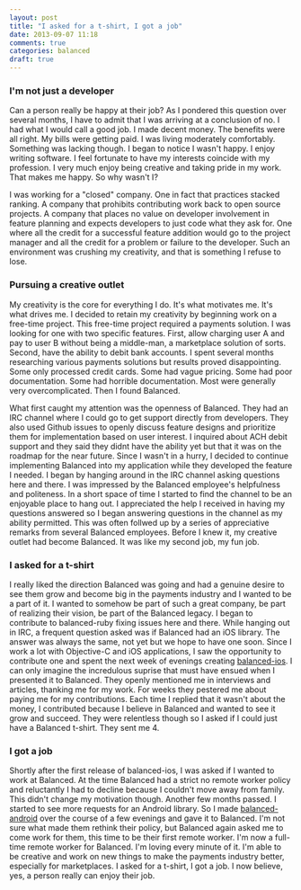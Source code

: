 ```yaml
---
layout: post
title: "I asked for a t-shirt, I got a job"
date: 2013-09-07 11:18
comments: true
categories: balanced
draft: true
---
```



### I'm not just a developer

Can a person really be happy at their job? As I pondered this question over several months, I have to admit that I was arriving at a conclusion of no. I had what I would call a good job. I made decent money. The benefits were all right. My bills were getting paid. I was living moderately comfortably. Something was lacking though. I began to notice I wasn't happy. I enjoy writing software. I feel fortunate to have my interests coincide with my profession. I very much enjoy being creative and taking pride in my work. That makes me happy. So why wasn't I?

I was working for a "closed" company. One in fact that practices stacked ranking. A company that prohibits contributing work back to open source projects. A company that places no value on developer involvement in feature planning and expects developers to just code what they ask for. One where all the credit for a successful feature addition would go to the project manager and all the credit for a problem or failure to the developer. Such an environment was crushing my creativity, and that is something I refuse to lose.


### Pursuing a creative outlet

My creativity is the core for everything I do. It's what motivates me. It's what drives me. I decided to retain my creativity by beginning work on a free-time project. This free-time project required a payments solution. I was looking for one with two specific features. First, allow charging user A and pay to user B without being a middle-man, a marketplace solution of sorts. Second, have the ability to debit bank accounts. I spent several months researching various payments solutions but results proved disappointing. Some only processed credit cards. Some had vague pricing. Some had poor documentation. Some had horrible documentation. Most were generally very overcomplicated. Then I found Balanced.

What first caught my attention was the openness of Balanced. They had an IRC channel where I could go to get support directly from developers. They also used Github issues to openly discuss feature designs and prioritize them for implementation based on user interest. I inquired about ACH debit support and they said they didnt have the ability yet but that it was on the roadmap for the near future. Since I wasn't in a hurry, I decided to continue implementing Balanced into my application while they developed the feature I needed. I began by hanging around in the IRC channel asking questions here and there. I was impressed by the Balanced employee's helpfulness and politeness. In a short space of time I started to find the channel to be an enjoyable place to hang out. I appreciated the help I received in having my questions answered so I began answering questions in the channel as my ability permitted. This was often follwed up by a series of appreciative remarks from several Balanced employees. Before I knew it, my creative outlet had become Balanced. It was like my second job, my fun job.

### I asked for a t-shirt

I really liked the direction Balanced was going and had a genuine desire to see them grow and become big in the payments industry and I wanted to be a part of it. I wanted to somehow be part of such a great company, be part of realizing their vision, be part of the Balanced legacy. I began to contribute to balanced-ruby fixing issues here and there. While hanging out in IRC, a frequent question asked was if Balanced had an iOS library. The answer was always the same, not yet but we hope to have one soon. Since I work a lot with Objective-C and iOS applications, I saw the opportunity to contribute one and spent the next week of evenings creating [balanced-ios](https://github.com/balanced/balanced-ios). I can only imagine the incredulous suprise that must have ensued when I presented it to Balanced. They openly mentioned me in interviews and articles, thanking me for my work. For weeks they pestered me about paying me for my contributions. Each time I replied that it wasn't about the money, I contributed because I believe in Balanced and wanted to see it grow and succeed. They were relentless though so I asked if I could just have a Balanced t-shirt. They sent me 4.

### I got a job

Shortly after the first release of balanced-ios, I was asked if I wanted to work at Balanced. At the time Balanced had a strict no remote worker policy and reluctantly I had to decline because I couldn't move away from family. This didn't change my motivation though. Another few months passed. I started to see more requests for an Android library. So I made [balanced-android](https://github.com/balanced/balanced-android) over the course of a few evenings and gave it to Balanced. I'm not sure what made them rethink their policy, but Balanced again asked me to come work for them, this time to be their first remote worker. I'm now a full-time remote worker for Balanced. I'm loving every minute of it. I'm able to be creative and work on new things to make the payments industry better, especially for marketplaces. I asked for a t-shirt, I got a job. I now believe, yes, a person really can enjoy their job.
